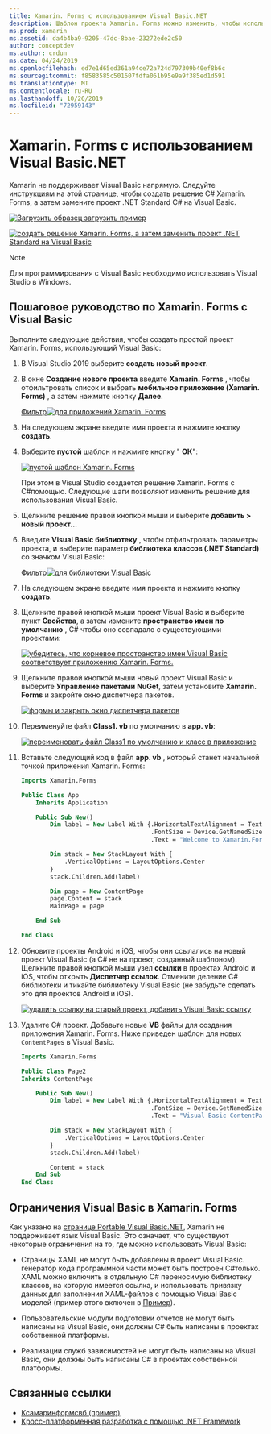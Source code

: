 ```yaml
---
title: Xamarin. Forms с использованием Visual Basic.NET
description: Шаблон проекта Xamarin. Forms можно изменить, чтобы использовать Visual Basic для основной сборки. Это позволяет эффективно создавать кросс-платформенные мобильные приложения с помощью VB.NET.
ms.prod: xamarin
ms.assetid: da4b4ba9-9205-47dc-8bae-23272ede2c50
author: conceptdev
ms.author: crdun
ms.date: 04/24/2019
ms.openlocfilehash: ed7e1d65ed361a94ce72a724d797309b40ef8b6c
ms.sourcegitcommit: f8583585c501607fdfa061b95e9a9f385ed1d591
ms.translationtype: MT
ms.contentlocale: ru-RU
ms.lasthandoff: 10/26/2019
ms.locfileid: "72959143"
---
```

# <a name="xamarinforms-using-visual-basicnet"></a>Xamarin. Forms с использованием Visual Basic.NET

Xamarin не поддерживает Visual Basic напрямую. Следуйте инструкциям на этой странице, чтобы создать решение C# Xamarin. Forms, а затем замените проект .NET Standard C# на Visual Basic.

[![Загрузить образец](~/media/shared/download.png) загрузить пример](https://docs.microsoft.com/samples/xamarin/mobile-samples/visualbasic-xamarinformsvb/)

[![создать решение Xamarin. Forms, а затем заменить проект .NET Standard на Visual Basic](xamarin-forms-images/hero-sml.png)](xamarin-forms-images/hero.png#lightbox)

> [!NOTE]
> Для программирования с Visual Basic необходимо использовать Visual Studio в Windows.

## <a name="xamarinforms-with-visual-basic-walkthrough"></a>Пошаговое руководство по Xamarin. Forms с Visual Basic

Выполните следующие действия, чтобы создать простой проект Xamarin. Forms, использующий Visual Basic:

1. В Visual Studio 2019 выберите **создать новый проект**.

2. В окне **Создание нового проекта** введите **Xamarin. Forms** , чтобы отфильтровать список и выбрать **мобильное приложение (Xamarin. Forms)** , а затем нажмите кнопку **Далее**.

    [Фильтр![для приложений Xamarin. Forms](xamarin-forms-images/02-sml.png)](xamarin-forms-images/02.png#lightbox)

3. На следующем экране введите имя проекта и нажмите кнопку **создать**.

4. Выберите **пустой** шаблон и нажмите кнопку " **ОК**":

    [![пустой шаблон Xamarin. Forms](xamarin-forms-images/04-sml.png)](xamarin-forms-images/04.png#lightbox)

    При этом в Visual Studio создается решение Xamarin. Forms с C#помощью. Следующие шаги позволяют изменить решение для использования Visual Basic.

5. Щелкните решение правой кнопкой мыши и выберите **добавить > новый проект...**

6. Введите **Visual Basic библиотеку** , чтобы отфильтровать параметры проекта, и выберите параметр **библиотека классов (.NET Standard)** со значком Visual Basic:

    [Фильтр![для библиотеки Visual Basic](xamarin-forms-images/06-sml.png)](xamarin-forms-images/06.png#lightbox)

7. На следующем экране введите имя проекта и нажмите кнопку **создать**.

8. Щелкните правой кнопкой мыши проект Visual Basic и выберите пункт **Свойства**, а затем измените **пространство имен по умолчанию** , C# чтобы оно совпадало с существующими проектами:

    [![убедитесь, что корневое пространство имен Visual Basic соответствует приложению Xamarin. Forms.](xamarin-forms-images/07a-sml.png)](xamarin-forms-images/07a.png#lightbox)

9. Щелкните правой кнопкой мыши новый проект Visual Basic и выберите **Управление пакетами NuGet**, затем установите **Xamarin. Forms** и закройте окно диспетчера пакетов.

    [![формы и закрыть окно диспетчера пакетов](xamarin-forms-images/07b-sml.png)](xamarin-forms-images/07b.png#lightbox)

10. Переименуйте файл **Class1. vb** по умолчанию в **app. vb**:

    [![переименовать файл Class1 по умолчанию и класс в приложение](xamarin-forms-images/08.png)](xamarin-forms-images/08.png#lightbox)

11. Вставьте следующий код в файл **app. vb** , который станет начальной точкой приложения Xamarin. Forms:

    ```vb
    Imports Xamarin.Forms

    Public Class App
        Inherits Application

        Public Sub New()
            Dim label = New Label With {.HorizontalTextAlignment = TextAlignment.Center,
                                        .FontSize = Device.GetNamedSize(NamedSize.Medium, GetType(Label)),
                                        .Text = "Welcome to Xamarin.Forms with Visual Basic.NET"}

            Dim stack = New StackLayout With {
                .VerticalOptions = LayoutOptions.Center
            }
            stack.Children.Add(label)

            Dim page = New ContentPage
            page.Content = stack
            MainPage = page

        End Sub

    End Class
    ```

12. Обновите проекты Android и iOS, чтобы они ссылались на новый проект Visual Basic (а C# не на проект, созданный шаблоном).
Щелкните правой кнопкой мыши узел **ссылки** в проектах Android и iOS, чтобы открыть **Диспетчер ссылок**. Отмените деление C# библиотеки и тикайте библиотеку Visual Basic (не забудьте сделать это для проектов Android и iOS).

    [![удалить ссылку на старый проект, добавить Visual Basic ссылку](xamarin-forms-images/10-sml.png)](xamarin-forms-images/10.png#lightbox)

13. Удалите C# проект. Добавьте новые **VB** файлы для создания приложения Xamarin. Forms. Ниже приведен шаблон для новых `ContentPage`s в Visual Basic.

    ```vb
    Imports Xamarin.Forms

    Public Class Page2
    Inherits ContentPage

        Public Sub New()
            Dim label = New Label With {.HorizontalTextAlignment = TextAlignment.Center,
                                        .FontSize = Device.GetNamedSize(NamedSize.Medium, GetType(Label)),
                                        .Text = "Visual Basic ContentPage"}

            Dim stack = New StackLayout With {
                .VerticalOptions = LayoutOptions.Center
            }
            stack.Children.Add(label)

            Content = stack
        End Sub
    End Class
    ```

## <a name="limitations-of-visual-basic-in-xamarinforms"></a>Ограничения Visual Basic в Xamarin. Forms

Как указано на [странице Portable Visual Basic.NET](~/cross-platform/platform/visual-basic/index.md), Xamarin не поддерживает язык Visual Basic. Это означает, что существуют некоторые ограничения на то, где можно использовать Visual Basic:

- Страницы XAML не могут быть добавлены в проект Visual Basic. генератор кода программной части может быть построен C#только. XAML можно включить в отдельную C# переносимую библиотеку классов, на которую имеется ссылка, и использовать привязку данных для заполнения XAML-файлов с помощью Visual Basic моделей (пример этого включен в [Пример](https://github.com/xamarin/mobile-samples/tree/master/VisualBasic/XamarinFormsVB/XamlPages)).

- Пользовательские модули подготовки отчетов не могут быть написаны на Visual Basic, они должны C# быть написаны в проектах собственной платформы.

- Реализации служб зависимостей не могут быть написаны на Visual Basic, они должны быть написаны C# в проектах собственной платформы.

## <a name="related-links"></a>Связанные ссылки

- [Ксамаринформсвб (пример)](https://docs.microsoft.com/samples/xamarin/mobile-samples/visualbasic-xamarinformsvb/)
- [Кросс-платформенная разработка с помощью .NET Framework](https://docs.microsoft.com/dotnet/standard/cross-platform/)
